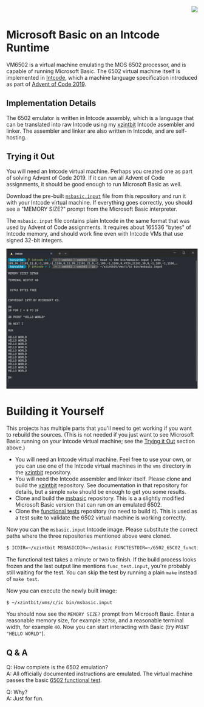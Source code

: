 <div align="right"><img src="https://github.com/matushorvath/vm6502/actions/workflows/build.yml/badge.svg"></div>

# Microsoft Basic on an Intcode Runtime

VM6502 is a virtual machine emulating the MOS 6502 processor, and is capable of running Microsoft Basic. The 6502 virtual machine itself is implemented in [Intcode](https://esolangs.org/wiki/Intcode), which a machine language specification introduced as part of [Advent of Code 2019](https://adventofcode.com/2019).

## Implementation Details

The 6502 emulator is written in Intcode assembly, which is a language that can be translated
into raw Intcode using my [xzintbit](https://github.com/matushorvath/xzintbit) Intcode assembler and linker. The assembler and linker are also written in Intcode, and are self-hosting.

## Trying it Out

You will need an Intcode virtual machine. Perhaps you created one as part of solving Advent of Code 2019. If it can run all Advent of Code assignments, it should be good enough to run Microsoft Basic as well.

Download the pre-built [`msbasic.input`](TODO) file from this repository and run it with your Intcode virtual machine. If everything goes correctly, you should see a "MEMORY SIZE?" prompt from the Microsoft Basic interpreter.

The `msbasic.input` file contains plain Intcode in the same format that was used by Advent of Code assignments. It requires about 165536 "bytes" of Intcode memory, and should work fine even with Intcode VMs that use signed 32-bit integers.

![Screenshot of Intcode VM6502 running Microsoft Basic](docs/screenshot.png)

# Building it Yourself

This projects has multiple parts that you'll need to get working if you want to rebuild the sources. (This is not needed if you just want to see Microsoft Basic running on your Intcode virtual machine; see the [Trying it Out](#trying-it-out) section above.)

- You will need an Intcode virtual machine. Feel free to use your own, or you can use one of the Intcode virtual machines in the `vms` directory in the [xzintbit](https://github.com/matushorvath/xzintbit) repository.
- You will need the Intcode assembler and linker itself. Please clone and build the [xzintbit](https://github.com/matushorvath/xzintbit) repository. See documentation in that repository for details, but a simple `make` should be enough to get you some results.
- Clone and build the [msbasic](https://github.com/matushorvath/msbasic) repository. This is a a slightly modified Microsoft Basic version that can run on an emulated 6502.
- Clone the [functional tests](https://github.com/Klaus2m5/6502_65C02_functional_tests) repository (no need to build it). This is used as a test suite to validate the 6502 virtual machine is working correctly.

Now you can the `msbasic.input` Intcode image. Please substitute the correct paths where the three repositories mentioned above were cloned.
   ```sh
   $ ICDIR=~/xzintbit MSBASICDIR=~/msbasic FUNCTESTDIR=~/6502_65C02_functional_tests make test
   ```

The functional test takes a minute or two to finish. If the build process looks frozen and the last output line mentions `func_test.input`, you're probably still waiting for the test. You can skip the test by running a plain `make` instead of `make test`.

Now you can execute the newly built image:
   ```sh
   $ ~/xzintbit/vms/c/ic bin/msbasic.input
   ```

You should now see the `MEMORY SIZE?` prompt from Microsoft Basic. Enter a reasonable memory size, for example `32786`, and a reasonable terminal width, for example `40`. Now you can start interacting with Basic (try `PRINT "HELLO WORLD"`).

## Q & A

Q: How complete is the 6502 emulation?  
A: All officially documented instructions are emulated. The virtual machine passes the basic [6502 functional test](https://github.com/amb5l/6502_65C02_functional_tests/blob/master/6502_functional_test.a65).

Q: Why?  
A: Just for fun.
